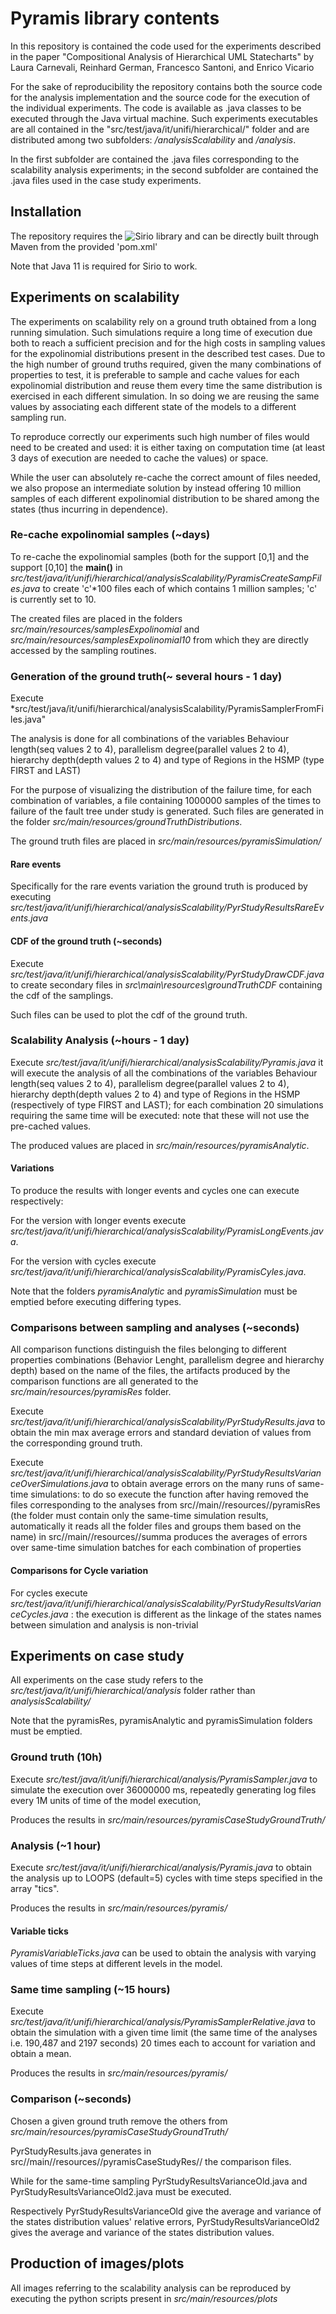 
# Pyramis library contents

In this repository is contained the code used for the experiments described in the paper "Compositional Analysis of Hierarchical UML Statecharts" by Laura Carnevali, Reinhard German, Francesco Santoni, and Enrico Vicario

For the sake of reproducibility the repository contains both the source code for the analysis implementation and the source code for the execution of the individual experiments. The code is available as .java classes to be executed through the Java virtual machine. Such experiments executables are all contained in the "src/test/java/it/unifi/hierarchical/" folder and are distributed among two subfolders: */analysisScalability* and */analysis*.

In the first subfolder are contained the .java files corresponding to the scalability analysis experiments; in the second subfolder are contained the .java files used in the case study experiments.



## Installation
The repository requires the ![Sirio library](https://github.com/oris-tool/sirio) and can be directly built through Maven from the provided 'pom.xml'

Note that Java 11 is required for Sirio to work.



## Experiments on scalability

The experiments on scalability rely on a ground truth obtained from a long running simulation. Such simulations require a long time of execution due both to reach a sufficient precision and for the high costs in sampling values for the expolinomial distributions present in the described test cases.
Due to the high number of ground truths required, given the many combinations of properties to test, it is preferable to sample and cache values for each expolinomial distribution and reuse them every time the same distribution is exercised in each different simulation.
In so doing we are reusing the same values by associating each different state of the models to a different sampling run.

To reproduce correctly our experiments such high number of files would need to be created and used: it is either taxing on computation time (at least 3 days of execution are needed to cache the values) or space.

While the user can absolutely re-cache the correct amount of files needed, we also propose an intermediate solution by instead offering 10 million samples of each different expolinomial distribution to be shared among the states (thus incurring in dependence). 

### Re-cache expolinomial samples (~days)
To re-cache the expolinomial samples (both for the support [0,1] and the support [0,10] the  **main()** in *src/test/java/it/unifi/hierarchical/analysisScalability/PyramisCreateSampFiles.java* to create 'c'*100 files each of which contains 1 million samples; 'c' is currently set to 10.

The created files are placed in the folders *src/main/resources/samplesExpolinomial* and *src/main/resources/samplesExpolinomial10* from which they are directly accessed by the sampling routines.


### Generation of the ground truth(~ several hours - 1 day)

Execute *src/test/java/it/unifi/hierarchical/analysisScalability/PyramisSamplerFromFiles.java"

The analysis is done for all combinations of the variables Behaviour length(seq values 2 to 4), parallelism degree(parallel values 2 to 4), hierarchy depth(depth values 2 to 4) and type of Regions in the HSMP (type FIRST and LAST)

For the purpose of visualizing the distribution of the failure time, for each combination of variables, a file containing 1000000 samples of the times to failure of the fault tree under study is generated.
Such files are generated in the folder *src/main/resources/groundTruthDistributions*.

The ground truth files are placed in *src/main/resources/pyramisSimulation/*

#### Rare events

Specifically for the rare events variation the ground truth is produced by executing *src/test/java/it/unifi/hierarchical/analysisScalability/PyrStudyResultsRareEvents.java*


#### CDF of the ground truth (~seconds)
Execute *src/test/java/it/unifi/hierarchical/analysisScalability/PyrStudyDrawCDF.java* to create secondary files in *src\main\resources\groundTruthCDF* containing the cdf of the samplings.

Such files can be used to plot the cdf of the ground truth.


### Scalability Analysis  (~hours - 1 day)

Execute *src/test/java/it/unifi/hierarchical/analysisScalability/Pyramis.java* it will execute the analysis of all the combinations of the variables Behaviour length(seq values 2 to 4), parallelism degree(parallel values 2 to 4), hierarchy depth(depth values 2 to 4) and type of Regions in the HSMP (respectively of type FIRST and LAST); for each combination 20 simulations requiring the same time will be executed: note that these will not use the pre-cached values.

The produced values are placed in *src/main/resources/pyramisAnalytic*.


#### Variations

To produce the results with longer events and cycles one can execute respectively:

For the version with longer events execute *src/test/java/it/unifi/hierarchical/analysisScalability/PyramisLongEvents.java*.

For the version with cycles execute *src/test/java/it/unifi/hierarchical/analysisScalability/PyramisCyles.java*.

Note that the folders  *pyramisAnalytic* and *pyramisSimulation* must be emptied before executing differing types.


### Comparisons between sampling and analyses (~seconds)

All comparison functions distinguish the files belonging to different properties combinations (Behavior Lenght, parallelism degree and hierarchy depth) based on the name of the files, the artifacts produced by the comparison functions are all generated to the *src/main/resources/pyramisRes*  folder.




Execute  *src/test/java/it/unifi/hierarchical/analysisScalability/PyrStudyResults.java* to obtain the min max average errors and standard deviation of values from the corresponding ground truth.


Execute  *src/test/java/it/unifi/hierarchical/analysisScalability/PyrStudyResultsVarianceOverSimulations.java* to obtain average errors on the many runs of same-time simulations: to do so execute the function after having removed the files corresponding to the analyses from src//main//resources//pyramisRes (the folder must contain only the same-time simulation results, automatically it reads all the folder files and groups them based on the name) in src//main//resources//summa produces the averages of errors over same-time simulation batches for each combination of properties

#### Comparisons for Cycle variation
For cycles execute *src/test/java/it/unifi/hierarchical/analysisScalability/PyrStudyResultsVarianceCycles.java* : the execution is different as the linkage of the states names between simulation and analysis is non-trivial


## Experiments on case study

All experiments on the case study refers to the *src/test/java/it/unifi/hierarchical/analysis* folder rather than *analysisScalability/*

Note that the pyramisRes, pyramisAnalytic and pyramisSimulation folders must be emptied.

### Ground truth (10h)
Execute *src/test/java/it/unifi/hierarchical/analysis/PyramisSampler.java*  to simulate the execution over 36000000 ms, repeatedly generating log files every 1M units of time of the model execution,

Produces the results in *src/main/resources/pyramisCaseStudyGroundTruth/*
### Analysis  (~1 hour)
Execute *src/test/java/it/unifi/hierarchical/analysis/Pyramis.java* to obtain the analysis up to LOOPS (default=5) cycles with time steps specified in the array "tics".

Produces the results in *src/main/resources/pyramis/*

#### Variable ticks
*PyramisVariableTicks.java* can be used to obtain the analysis with varying values of time steps at different levels in the model.


### Same time sampling (~15 hours)

Execute *src/test/java/it/unifi/hierarchical/analysis/PyramisSamplerRelative.java* to obtain the simulation with a given time limit (the same time of the analyses i.e. 190,487 and 2197 seconds) 20 times each to account for variation and obtain a mean.

Produces the results in *src/main/resources/pyramis/*


### Comparison (~seconds)
Chosen a given ground truth remove the others from *src/main/resources/pyramisCaseStudyGroundTruth/*

PyrStudyResults.java generates in src//main//resources//pyramisCaseStudyRes// the comparison files.

While for the same-time sampling PyrStudyResultsVarianceOld.java and PyrStudyResultsVarianceOld2.java  must be executed.

Respectively PyrStudyResultsVarianceOld give the average and variance of the states distribution values' relative errors, PyrStudyResultsVarianceOld2 gives the average and variance of the states distribution values.


## Production of images/plots

All images referring to the scalability analysis can be reproduced by executing the python scripts present in *src/main/resources/plots*